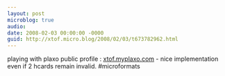 ```yaml
---
layout: post
microblog: true
audio: 
date: 2008-02-03 00:00:00 -0000
guid: http://xtof.micro.blog/2008/02/03/t673782962.html
---
```

playing with plaxo public profile : [xtof.myplaxo.com](http://xtof.myplaxo.com/) - nice implementation even if 2 hcards remain invalid. #microformats
